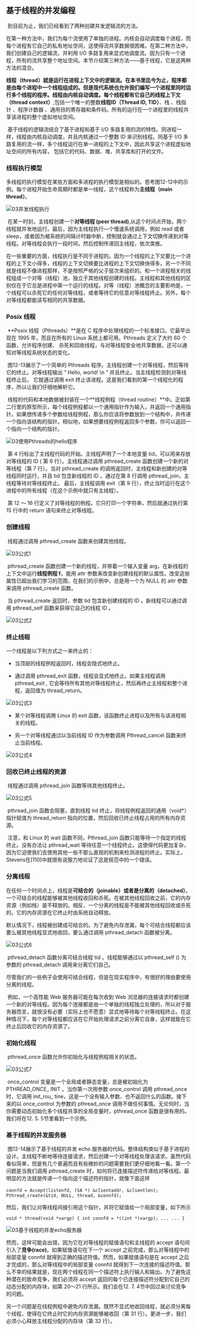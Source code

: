 ## 基于线程的并发编程

​		到目前为止，我们已经看到了两种创建并发逻辑流的方法。

​		在第一种方法中，我们为每个流使用了单独的进程。内核会自动调度每个进程，而每个进程有它自己的私有地址空间，这使得流共享数据很困难。
​		在第二种方法中，我们创建自己的逻辑流，并利用 I/O 多路复用来显式地调度流。因为只有一个进程，所有的流共享整个地址空间。本节介绍第三种方法——基于线程，它是这两种方法的混合。

​		**线程（thread）**就是运行在进程上下文中的逻辑流。在本书里迄今为止，程序都是由每个进程中一个线程组成的。但是现代系统也允许我们编写一个进程里同时运行多个线程的程序。线程由内核自动调度。每个线程都有它自己的**线程上下文（thread context）**,包括一个唯一的整数**线程ID（Thread ID, TID）**、栈 、栈指针 、程序计数器 、通用目的寄存器和条件码。所有的运行在一个进程里的线程共享该进程的整个虚拟地址空间。

​		基于线程的逻辑流结合了基于进程和基于 I/O 多路复用的流的特性。同进程一样，线程由内核自动调度，并且内核通过一个整数 ID 来识别线程。同基于 I/O 多路复用的流一样，多个线程运行在单一进程的上下文中，因此共享这个进程虚拟地址空间的所有内容， 包括它的代码、数据、堆、共享库和打开的文件。



### 线程执行模型

​		多线程的执行模型在某些方面和多进程的执行模型是相似的。思考图12-12中的示例。每个进程开始生命周期时都是单一线程，这个线程称为**主线程（main thread）**。

![03并发线程执行](./markdownimage/03并发线程执行.png)

​		在某一时刻，主线程创建一个**对等线程 (peer thread)**,从这个时间点开始，两个线程就并发地运行。最后，因为主线程执行—个慢速系统调用，例如 read 或者 sleep，或者因为被系统的间隔计时器中断，控制就会通过上下文切换传递到对等线程。对等线程会执行一段时间，然后控制传递回主线程，依次类推。

​		在一些重要的方面，线程执行是不同于进程的。因为一个线程的上下文要比一个进程的上下文小得多，线程的上下文切换要比进程的上下文切换快得多。另一个不同就是线程不像进程那样，不是按照严格的父子层次来组织的。和一个进程相关的线程组成一个对等（线程）池，独立于其他线程创建的线程。主线程和其他线程的区别仅在于它总是进程中第一个运行的线程。对等（线程）池概念的主要影响是，一个线程可以杀死它的任何对等线程，或者等待它的任意对等线程终止。另外，每个对等线程都能读写相同的共享数据。





### Posix 线程

​		**Posix 线程（Pthreads）**是在 C 程序中处理线程的一个标准接口。它最早出现在 1995 年，而且在所有的 Linux 系统上都可用。Pthreads 定义了大约 60 个函数，允许程序创建、 杀死和回收线程，与对等线程安全地共享数据，还可以通知对等线程系统状态的变化。

​		图12-13展示了一个简单的 Pthreads 程序。主线程创建一个对等线程，然后等待它的终止。对等线程输出 “ Hello, world!  \n ” 并且终止。当主线程检测到对等线程终止后， 它就通过调用 exit 终止该进程。这是我们看到的第一个线程化的程序，所以让我们仔细地解析它。

​		线程的代码和本地数据被封装在一个**线程例程（thread routine）**中。正如第二行里的原型所示，每个线程例程都以一个通用指针作为输入，并返回一个通用指针。如果想传递多个参数给线程例程，那么你应该将参数放到一个结构中，并传递一个指向该结构的指针。相似地，如果想要线程例程返回多个参数，你可以返回一个指向一个结构的指针。

![03使用Pthreads的hello程序](./markdownimage/03使用Pthreads的hello程序.png)

​		第 4 行标出了主线程代码的开始。主线程声明了一个本地变量 tid，可以用来存放对等线程的 ID ( 第 6 行）。主线程通过调用 pthread_create 函数创建一个新的对等线程（第 7 行）。当对 pthread_create 的调用返回时，主线程和新创建的对等线程同时运行，并且 tid 包含新线程的 ID 。通过在第 8 行调用 pthread_join，主线程等待对等线程终止。 最后，主线程调用 exit（第 9 行），终止当时运行在这个进程中的所有线程（在这个示例中就只有主线程）。

​		第 12 〜 16 行定义了对等线程的例程。它只打印一个字符串，然后就通过执行第 15 行中的 return 语句来终止对等线程。





### 创建线程

​		线程通过调用 pthread_create 函数来创建其他线程。

![03公式1](./markdownimage/03公式1.png)

​		pthread_create 函数创建一个新的线程，并带着一个输入变量 arg，在新线程的上下文中运行**线程例程 f**。能用 attr 参数来改变新创建线程的默认属性。改变这些属性已超出我们学习的范围，在我们的示例中，总是用一个为 NULL 的 attr 参数来调用 pthread_create  函数。

​		当 pthread_create 返回时，参数 tid 包含新创建线程的 ID 。新线程可以通过调用  pthread_self 函数来获得它自己的线程 ID 。

![03公式2](./markdownimage/03公式2.png)





### 终止线程

一个线程是以下列方式之一来终止的：

* 当顶层的线程例程返回时，线程会隐式地终止。

* 通过调用 pthread_exit 函数，线程会显式地终止。如果主线程调用 pthread_exit , 它会等待所有其他对等线程终止，然后再终止主线程和整个进程，返回值为 thread_return。

![03公式3](./markdownimage/03公式3.png)

* 某个对等线程调用 Linux 的 exit 函数，该函数终止进程以及所有与该进程相关的线程。

* 另一个对等线程通过以当前线程 ID 作为参数调用 Pthread_cancel 函数来终止当前线程。

![03公式4](./markdownimage/03公式4.png)





### 回收已终止线程的资源

​		线程通过调用 pthread_join 函数等待其他线程终止。

![03公式5](./markdownimage/03公式5.png)

​		pthread_join 函数会阻塞，直到线程 tid 终止，将线程例程返回的通用（void*）指针赋值为 thread_return 指向的位置，然后回收已终止线程占用的所有内存资源。

​		注意，和 Linux 的 wait 函数不同，Pthread_join 函数只能等待一个指定的线程终止。没有办法让 pthread_wait 等待任意一个线程终止。这使得代码更加复杂，因为它迫使我们去使用其他一些不那么直观的机制来检测进程的终止。实际上，Stevens在[110]中就很有说服力地论证了这是规范中的一个错误。





### 分离线程

​		在任何一个时间点上，线程是**可结合的（joinable）**或者是**分离的（detached）**。一个可结合的线程能够被其他线程收回和杀死。在被其他线程回收之前，它的内存资源（例如栈）是不释放的。相反，一个分离的线程是不能被其他线程回收或杀死的。它的内存资源在它终止时由系统自动释放。

​		默认情况下，线程被创建成可结合的。为了避免内存泄漏，每个可结合线程都应该要么被其他线程显式地收回，要么通过调用 pthread_detach 函数被分离。

![03公式6](./markdownimage/03公式6.png)

​		pthread_detach 函数分离可结合线程 tid 。线程能够通过以 pthread_self () 为参数的 pthread_detach 调用来分离它们自己。

​		尽管我们的一些例子会使用可结合线程，但是在现实程序中，有很好的理由要使用分离的线程。

​		例如，一个高性能 Web 服务器可能在每次收到 Web 浏览器的连接请求时都创建一个新的对等线程。因为每个连接都是由一个单独的线程独立处理的，所以对于服务器而言，就很没有必要（实际上也不愿意）显式地等待每个对等线程终止。在这种情况下，每个对等线程都应该在它开始处理请求之前分离它自身，这样就能在它终止后回收它的内存资源了。





### 初始化线程

​		pthread_once 函数允许你初始化与线程例程相关的状态。

![03公式7](./markdownimage/03公式7.png)

​		once_control 变量是一个全局或者静态变量，总是被初始化为 PTHREAD_ONCE_ INIT 。当你第一次用参数 once_control 调用 pthread_once 时，它调用 init_rou_ tine，这是一个没有输入参数、也不返回什么的函数。接下来的以 once_control 为参数的 pthread_once 调用不做任何事情。无论何时，当你需要动态初始化多个线程共享的全局变量时，pthread_once 函数是很有用的。我们将在12. 5. 5节里看到一个示例。





### 基于线程的并发服务器

​		图12-14展示了基于线程的并发 echo 服务器的代码。整体结构类似于基于进程的设计。主线程不断地等待连接请求，然后创建一个对等线程处理该请求。虽然代码看似简单，但是有几个普遍而且有些微妙的问题需要我们更仔细地看一看。第一个问题是当我们调用 pthread_create 时，如何将已连接描述符传递给对等线程。最明显的方法就是传递一个指向这个描述符的指针，就像下面这样

​				`connfd = Accept(listenfd, (SA *) &clientaddr, &clientlen);
​		 Pthread_create(&tid, NULL, thread, &connfd);`

然后，我们让对等线程间接引用这个指针，并将它赋值给一个局部变量，如下所示

`void * thread(void *vargp) {
		int connfd = *((int *)vargp);
		...
		...
}`

![03基于线程的并发echo服务器](./markdownimage/03基于线程的并发echo服务器.png)

然而，这样可能会出错，因为它在对等线程的赋值语句和主线程的 accept 语句间引入了**竞争(race)**。如果赋值语句在下一个 accept 之前完成，那么对等线程中的局部变量 connfd 就得到正确的描述符值。然而，如果赋值语句是在 accept 之后才完成的，那么对等线程中的局部变量 connfd 就得到下一次连接的描述符值。那么不幸的结果就是，现在两个线程在同一个描述符上执行输入和输出。为了避免这种潜在的致命竞争，我们必须将 accept 返回的每个已连接描述符分配到它自己的动态分配的内存块，如第 20〜21 行所示。我们会在12. 7. 4节中回过来讨论竞争的问题。

​		另一个问题是在线程例程中避免内存泄漏。既然不显式地收回线程，就必须分离每个线程，使得在它终止时它的内存资源能够被收回（第 31 行）。更进一步，我们必须小心释放主线程分配的内存块（第 32 行）。